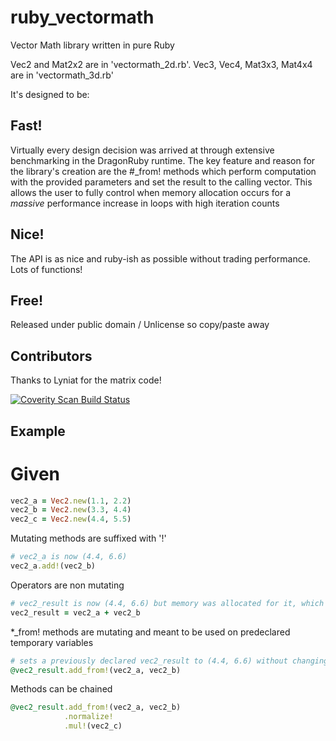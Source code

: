 # ruby_vectormath

Vector Math library written in pure Ruby

Vec2 and Mat2x2 are in 'vectormath_2d.rb'.  Vec3, Vec4, Mat3x3, Mat4x4 are in 'vectormath_3d.rb'

It's designed to be:

## Fast!
Virtually every design decision was arrived at through extensive benchmarking in the DragonRuby runtime.
The key feature and reason for the library's creation are the #_from! methods which perform computation with the provided parameters and set the result to the calling vector.
This allows the user to fully control when memory allocation occurs for a *massive* performance increase in loops with high iteration counts

## Nice!
The API is as nice and ruby-ish as possible without trading performance.  Lots of functions!

## Free!
Released under public domain / Unlicense so copy/paste away

## Contributors
Thanks to Lyniat for the matrix code!

[![Coverity Scan Build Status](https://scan.coverity.com/projects/24654/badge.svg)](https://scan.coverity.com/projects/xenobrain-ruby_vectormath)

## Example

# Given
```ruby
vec2_a = Vec2.new(1.1, 2.2)
vec2_b = Vec2.new(3.3, 4.4)
vec2_c = Vec2.new(4.4, 5.5)
```

Mutating methods are suffixed with '!'
```ruby
# vec2_a is now (4.4, 6.6)
vec2_a.add!(vec2_b)
```

Operators are non mutating
```ruby
# vec2_result is now (4.4, 6.6) but memory was allocated for it, which is slow
vec2_result = vec2_a + vec2_b
```

*_from! methods are mutating and meant to be used on predeclared temporary variables
```ruby
# sets a previously declared vec2_result to (4.4, 6.6) without changing vec2_a or vec2_b.  Much faster!
@vec2_result.add_from!(vec2_a, vec2_b)
```

Methods can be chained
```ruby
@vec2_result.add_from!(vec2_a, vec2_b)
            .normalize!
            .mul!(vec2_c)
```
